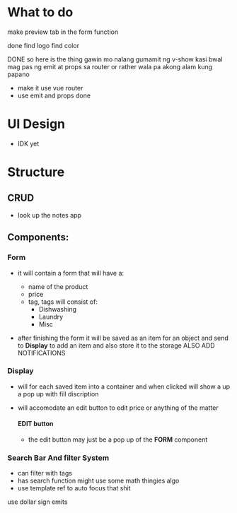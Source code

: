 # What to do

make preview tab in the form function

done
find logo
find color

DONE
so here is the thing gawin mo nalang gumamit ng v-show kasi bwal mag pas ng emit at props sa router or rather wala pa akong alam kung papano

- make it use vue router
- use emit and props done

# UI Design

- IDK yet

# Structure

## CRUD

- look up the notes app

## Components:

### Form

- it will contain a form that will have a:

  - name of the product
  - price
  - tag, tags will consist of:
    - Dishwashing
    - Laundry
    - Misc

- after finishing the form it will be saved as an item for an object and send to **Display** to add an item and also store it to the storage
  ALSO ADD NOTIFICATIONS

### Display

- will for each saved item into a container and when clicked will show a up a pop up with fill discription

- will accomodate an edit button to edit price or anything of the matter

  #### EDIT button

  - the edit button may just be a pop up of the **FORM** component

### Search Bar And filter System

- can filter with tags
- has search function might use some math thingies algo
- use template ref to auto focus that shit

use dollar sign emits
